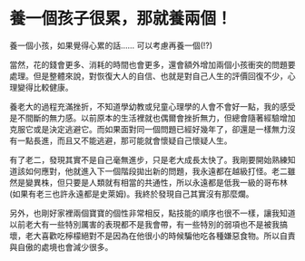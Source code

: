 # 養一個孩子很累，那就養兩個！

養一個小孩，如果覺得心累的話…… 可以考慮再養一個(!?)

當然，花的錢會更多、消耗的時間也會更多，還會額外增加兩個小孩衝突的問題要處理。但是整體來說，對恢復大人的自信、也就是對自己人生的評價回復不少，心理變得比較健康。

養老大的過程充滿挫折，不知道學幼教或兒童心理學的人會不會好一點，我的感受是不間斷的無力感。以前原本的生活裡就也偶爾會挫折無力，但總會隨著經驗增加克服它或是決定逃避它。而如果面對同一個問題已經好幾年了，卻還是一樣無力沒有一點長進，而且又不能逃避，那可能就會懷疑自己懷疑人生。

有了老二，發現其實不是自己毫無進步，只是老大成長太快了。我剛要開始熟練知道該如何應對，他就進入下一個階段拋出新的問題，我永遠都在越級打怪。老二雖然是變異株，但只要是人類就有相當的共通性，所以永遠都是低我一級的哥布林 (如果有老三也許永遠都是史萊姆)。我終於發現自己其實沒有那麼爛。

另外，也剛好家裡兩個寶寶的個性非常相反，點技能的順序也很不一樣，讓我知道以前老大有一些特別厲害的表現都不是我會帶，有一些特別的弱項也不是被我搞壞，老大喜歡吃檸檬絕對不是因為在他很小的時候騙他吃各種嫌惡食物。所以自責與自傲的處境也會減少很多。
